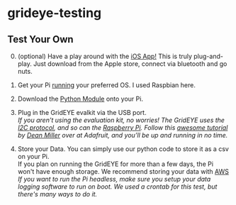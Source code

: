 # grideye-testing

## Test Your Own
0. (optional) Have a play around with the [iOS App!](https://itunes.apple.com/de/app/grid-eye-visualize-temperature/id1110815348) This is truly plug-and-play. Just download from the Apple store, connect via bluetooth and go nuts.

1. Get your Pi [running](https://www.lifehacker.com.au/2016/06/the-always-up-to-date-guide-to-setting-up-your-raspberry-pi/) your preferred OS. I used Raspbian here.
2. Download the [Python Module](https://eu.industrial.panasonic.com/sites/default/pidseu/files/grideye-eval_kit_0-3_0.zip) onto your Pi.
3. Plug in the GridEYE evalkit via the USB port.  
  _If you aren’t using the evaluation kit, no worries! The GridEYE uses the [I2C protocol](https://learn.sparkfun.com/tutorials/i2c), and so can the [Raspberry Pi](https://pinout.xyz/). Follow this [awesome tutorial](https://learn.adafruit.com/adafruit-amg8833-8x8-thermal-camera-sensor/raspberry-pi-thermal-camera) by [Dean Miller](https://learn.adafruit.com/users/real_dean) over at Adafruit, and you’ll be up and running in no time._
  4. Store your Data. You can simply use our python code to store it as a csv on your Pi.  
  If you plan on running the GridEYE for more than a few days, the Pi won't have enough storage. We recommend storing your data with [AWS](https://docs.aws.amazon.com/iot/latest/developerguide/iot-sdk-setup.html)  
    _If you want to run the Pi headless, make sure you setup your data logging software to run on boot. We used a crontab for this test, but there's many ways to do it._
